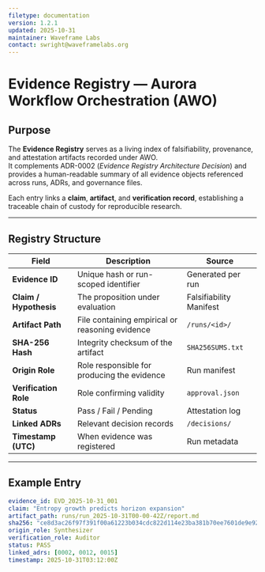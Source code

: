 ```yaml
---
filetype: documentation
version: 1.2.1
updated: 2025-10-31
maintainer: Waveframe Labs
contact: swright@waveframelabs.org
---
```


# Evidence Registry — Aurora Workflow Orchestration (AWO)

## Purpose
The **Evidence Registry** serves as a living index of falsifiability, provenance, and attestation artifacts recorded under AWO.  
It complements ADR-0002 (*Evidence Registry Architecture Decision*) and provides a human-readable summary of all evidence objects referenced across runs, ADRs, and governance files.

Each entry links a **claim**, **artifact**, and **verification record**, establishing a traceable chain of custody for reproducible research.

---

## Registry Structure

| Field | Description | Source |
|-------|--------------|--------|
| **Evidence ID** | Unique hash or run-scoped identifier | Generated per run |
| **Claim / Hypothesis** | The proposition under evaluation | Falsifiability Manifest |
| **Artifact Path** | File containing empirical or reasoning evidence | `/runs/<id>/` |
| **SHA-256 Hash** | Integrity checksum of the artifact | `SHA256SUMS.txt` |
| **Origin Role** | Role responsible for producing the evidence | Run manifest |
| **Verification Role** | Role confirming validity | `approval.json` |
| **Status** | Pass / Fail / Pending | Attestation log |
| **Linked ADRs** | Relevant decision records | `/decisions/` |
| **Timestamp (UTC)** | When evidence was registered | Run metadata |

---

## Example Entry

```yaml
evidence_id: EVD_2025-10-31_001
claim: "Entropy growth predicts horizon expansion"
artifact_path: runs/run_2025-10-31T00-00-42Z/report.md
sha256: "ce8d3ac26f97f391f00a61223b034cdc822d114e23ba381b70ee7601de9e9206"
origin_role: Synthesizer
verification_role: Auditor
status: PASS
linked_adrs: [0002, 0012, 0015]
timestamp: 2025-10-31T03:12:00Z
